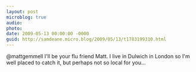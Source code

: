 ```yaml
---
layout: post
microblog: true
audio: 
photo: 
date: 2009-05-13 00:00:00 -0000
guid: http://samdeane.micro.blog/2009/05/13/t1783199310.html
---
```

@mattgemmell I'll be your flu friend Matt. I live in Dulwich in London so I'm well placed to catch it, but perhaps not so local for you...
